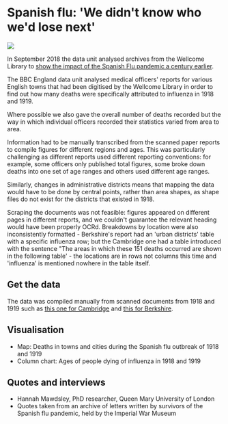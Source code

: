 # Spanish flu: 'We didn't know who we'd lose next'

![](https://ichef.bbci.co.uk/news/624/cpsprodpb/1832B/production/_102951199_chart-spanishfludeathsage-wpf8d-nc.png)

In September 2018 the data unit analysed archives from the Wellcome Library to [show the impact of the Spanish Flu pandemic a century earlier](https://www.bbc.co.uk/news/uk-england-45097068).

The BBC England data unit analysed medical officers' reports for various English towns that had been digitised by the Wellcome Library in order to find out how many deaths were specifically attributed to influenza in 1918 and 1919.

Where possible we also gave the overall number of deaths recorded but the way in which individual officers recorded their statistics varied from area to area.

Information had to be manually transcribed from the scanned paper reports to compile figures for different regions and ages. This was particularly challenging as different reports used different reporting conventions: for example, some officers only published total figures, some broke down deaths into one set of age ranges and others used different age ranges. 

Similarly, changes in administrative districts means that mapping the data would have to be done by central points, rather than area shapes, as shape files do not exist for the districts that existed in 1918.

Scraping the documents was not feasible: figures appeared on different pages in different reports, and we couldn't guarantee the relevant heading would have been properly OCRd. Breakdowns by location were also inconsistently formatted - Berkshire's report had an 'urban districts' table with a specific influenza row; but the Cambridge one had a table introduced with the sentence "The areas in which these 151 deaths occurred are shown in the following table' - the locations are in rows not columns this time and 'influenza' is mentioned nowhere in the table itself. 


## Get the data

The data was compiled manually from scanned documents from 1918 and 1919 such as [this one for Cambridge](https://wellcomelibrary.org/item/b29524982#?c=0&m=0&s=0&cv=7&z=-0.4803%2C-0.03%2C1.9517%2C1.0699) and [this for Berkshire](https://wellcomelibrary.org/item/b28918794#?c=0&m=0&s=0&cv=34&z=-0.0555%2C0.0115%2C2.1111%2C1.0682). 

## Visualisation

* Map: Deaths in towns and cities during the Spanish flu outbreak of 1918 and 1919
* Column chart: Ages of people dying of influenza in 1918 and 1919

## Quotes and interviews

* Hannah Mawdsley, PhD researcher, Queen Mary University of London
* Quotes taken from an archive of letters written by survivors of the Spanish flu pandemic, held by the Imperial War Museum

